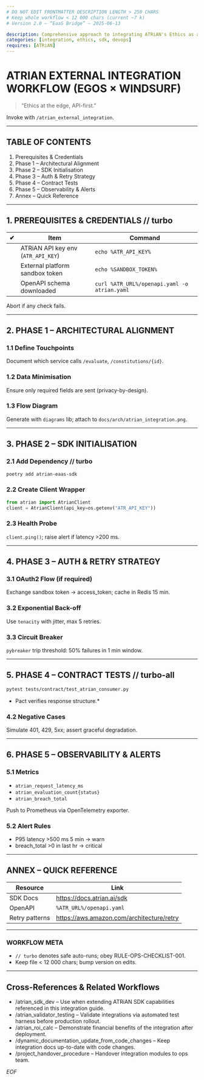 ```yaml
---
# DO NOT EDIT FRONTMATTER DESCRIPTION LENGTH > 250 CHARS
# Keep whole workflow < 12 000 chars (current ~7 k)
# Version 2.0 – “EaaS Bridge” – 2025-06-13

description: Comprehensive approach to integrating ATRiAN's Ethics as a Service (EaaS) capabilities with external systems and platforms.
categories: [integration, ethics, sdk, devops]
requires: [ATRiAN]
---
```


# ATRIAN EXTERNAL INTEGRATION WORKFLOW (EGOS × WINDSURF)

> “Ethics at the edge, API-first.”

Invoke with `/atrian_external_integration`.

---
## TABLE OF CONTENTS
1. Prerequisites & Credentials  
2. Phase 1 – Architectural Alignment  
3. Phase 2 – SDK Initialisation  
4. Phase 3 – Auth & Retry Strategy  
5. Phase 4 – Contract Tests  
6. Phase 5 – Observability & Alerts  
7. Annex – Quick Reference  

---
## 1. PREREQUISITES & CREDENTIALS // turbo
| ✔ | Item | Command |
|---|------|---------|
|   | ATRiAN API key env (`ATR_API_KEY`) | `echo %ATR_API_KEY%` |
|   | External platform sandbox token | `echo %SANDBOX_TOKEN%` |
|   | OpenAPI schema downloaded | `curl %ATR_URL%/openapi.yaml -o atrian.yaml` |

Abort if any check fails.

---
## 2. PHASE 1 – ARCHITECTURAL ALIGNMENT
### 1.1 Define Touchpoints
Document which service calls `/evaluate`, `/constitutions/{id}`.

### 1.2 Data Minimisation
Ensure only required fields are sent (privacy-by-design).

### 1.3 Flow Diagram
Generate with `diagrams` lib; attach to `docs/arch/atrian_integration.png`.

---
## 3. PHASE 2 – SDK INITIALISATION
### 2.1 Add Dependency // turbo
```bash
poetry add atrian-eaas-sdk
```
### 2.2 Create Client Wrapper
```python
from atrian import AtrianClient
client = AtrianClient(api_key=os.getenv("ATR_API_KEY"))
```
### 2.3 Health Probe
`client.ping()`; raise alert if latency >200 ms.

---
## 4. PHASE 3 – AUTH & RETRY STRATEGY
### 3.1 OAuth2 Flow (if required)
Exchange sandbox token → access_token; cache in Redis 15 min.

### 3.2 Exponential Back-off
Use `tenacity` with jitter, max 5 retries.

### 3.3 Circuit Breaker
`pybreaker` trip threshold: 50% failures in 1 min window.

---
## 5. PHASE 4 – CONTRACT TESTS // turbo-all
```bash
pytest tests/contract/test_atrian_consumer.py
```
* Pact verifies response structure.*

### 4.2 Negative Cases
Simulate 401, 429, 5xx; assert graceful degradation.

---
## 6. PHASE 5 – OBSERVABILITY & ALERTS
### 5.1 Metrics
* `atrian_request_latency_ms`
* `atrian_evaluation_count{status}`
* `atrian_breach_total`

Push to Prometheus via OpenTelemetry exporter.

### 5.2 Alert Rules
* P95 latency >500 ms 5 min → warn  
* breach_total >0 in last hr → critical

---
## ANNEX – QUICK REFERENCE
| Resource | Link |
|----------|------|
| SDK Docs | https://docs.atrian.ai/sdk |
| OpenAPI | `%ATR_URL%/openapi.yaml` |
| Retry patterns | https://aws.amazon.com/architecture/retry |

---
### WORKFLOW META
* `// turbo` denotes safe auto-runs; obey RULE-OPS-CHECKLIST-001.  
* Keep file < 12 000 chars; bump version on edits.

---
## Cross-References & Related Workflows

- /atrian_sdk_dev – Use when extending ATRiAN SDK capabilities referenced in this integration guide.
- /atrian_validator_testing – Validate integrations via automated test harness before production rollout.
- /atrian_roi_calc – Demonstrate financial benefits of the integration after deployment.
- /dynamic_documentation_update_from_code_changes – Keep integration docs up-to-date with code changes.
- /project_handover_procedure – Handover integration modules to ops team.

*EOF*